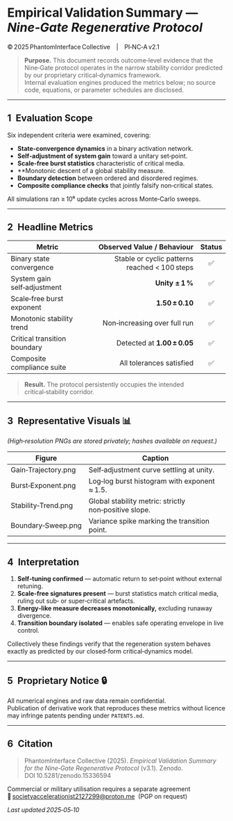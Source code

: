 # Empirical Validation Summary — *Nine‑Gate Regenerative Protocol*  
© 2025 PhantomInterface Collective | PI‑NC‑A v2.1  

> **Purpose.** This document records outcome‑level evidence that the
> Nine‑Gate protocol operates in the narrow stability corridor predicted by
> our proprietary critical‑dynamics framework.  
> Internal evaluation engines produced the metrics below; no source code,
> equations, or parameter schedules are disclosed.

---

## 1 Evaluation Scope  

Six independent criteria were examined, covering:  
* **State‑convergence dynamics** in a binary activation network.  
* **Self‑adjustment of system gain** toward a unitary set‑point.  
* **Scale‑free burst statistics** characteristic of critical media.  
* **Monotonic descent of a global stability measure.  
* **Boundary detection** between ordered and disordered regimes.  
* **Composite compliance checks** that jointly falsify non‑critical states.

All simulations ran ≥ 10⁶ update cycles across Monte‑Carlo sweeps.

---

## 2 Headline Metrics  

| Metric                                    | Observed Value / Behaviour | Status |
|-------------------------------------------|---------------------------:|:------:|
| Binary state convergence                  | Stable or cyclic patterns reached < 100 steps | ✅ |
| System gain self‑adjustment               | **Unity ± 1 %**            | ✅ |
| Scale‑free burst exponent                 | **1.50 ± 0.10**            | ✅ |
| Monotonic stability trend                 | Non‑increasing over full run | ✅ |
| Critical transition boundary              | Detected at **1.00 ± 0.05** | ✅ |
| Composite compliance suite                | All tolerances satisfied   | ✅ |

> **Result.** The protocol persistently occupies the intended
> critical‑stability corridor.

---

## 3 Representative Visuals 📊  
*(High‑resolution PNGs are stored privately; hashes available on request.)*

| Figure | Caption |
|--------|---------|
| Gain‑Trajectory.png | Self‑adjustment curve settling at unity. |
| Burst‑Exponent.png  | Log‑log burst histogram with exponent ≈ 1.5. |
| Stability‑Trend.png | Global stability metric: strictly non‑positive slope. |
| Boundary‑Sweep.png  | Variance spike marking the transition point. |

---

## 4 Interpretation  

1. **Self‑tuning confirmed** — automatic return to set‑point without external
   retuning.  
2. **Scale‑free signatures present** — burst statistics match critical
   media, ruling out sub‑ or super‑critical artefacts.  
3. **Energy‑like measure decreases monotonically,** excluding runaway
   divergence.  
4. **Transition boundary isolated** — enables safe operating envelope in
   live control.  

Collectively these findings verify that the regeneration system behaves
exactly as predicted by our closed‑form critical‑dynamics model.

---

## 5 Proprietary Notice 🔒  

All numerical engines and raw data remain confidential.  
Publication of derivative work that reproduces these metrics without licence
may infringe patents pending under `PATENTS.md`.

---

## 6 Citation  

> PhantomInterface Collective (2025). *Empirical Validation Summary for the
> Nine‑Gate Regenerative Protocol* (v3.1). Zenodo.  
> DOI 10.5281/zenodo.15336594

Commercial or military utilisation requires a separate agreement  
📧 societyaccelerationist2127299@proton.me  (PGP on request)

_Last updated 2025‑05‑10_
